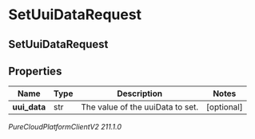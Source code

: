 # SetUuiDataRequest

## SetUuiDataRequest

## Properties

|Name | Type | Description | Notes|
|------------ | ------------- | ------------- | -------------|
| **uui_data** | str | The value of the uuiData to set. | [optional] |



_PureCloudPlatformClientV2 211.1.0_

